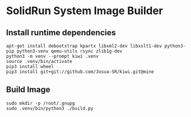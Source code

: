 # SolidRun System Image Builder

## Install runtime dependencies

    apt-get install debootstrap kpartx libxml2-dev libxslt1-dev python3-pip python3-venv qemu-utils rsync zlib1g-dev
    python3 -m venv --prompt kiwi .venv
    source .venv/bin/activate
    pip3 install wheel
    pip3 install git+git://github.com/Josua-SR/kiwi.git@mine

## Build Image

    sudo mkdir -p /root/.gnupg
    sudo .venv/bin/python3 ./build.py
